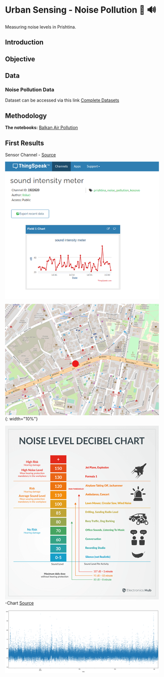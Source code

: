 # Urban Sensing - Noise Pollution :closed_book: :loud_sound:

Measuring noise levels in Prishtina.

## Introduction

## Objective

## Data
### Noise Pollution Data

Dataset can be accessed via this link [Complete Datasets](https://drive.google.com/drive/folders/1jQUcwHCfegaoPiOR3yDSgqbY3zlYsIAx?usp=sharing)


## Methodology 

**The notebooks:** [Balkan Air Pollution](https://github.com/sepse/COVAir-Balkans/blob/main/balkan_pollution.ipynb)

## First Results

Sensor Channel - [Source](https://thingspeak.com/channels/1922620)

![noisePRI](https://github.com/sepse/Noise-Pollution-Prishtina/blob/main/Graphics/noisePRI.png)

![noisemap](https://github.com/sepse/Noise-Pollution-Prishtina/blob/main/Graphics/noisemap.png){: width="10%"}

![noiseLevel](https://github.com/sepse/Noise-Pollution-Prishtina/blob/main/Graphics/NOISE-LEVEL-DECIBEL-CHART.png)
-Chart [Source](https://www.electronicshub.org/noise-level-decibels-chart/)

![noiselevel](https://github.com/sepse/Noise-Pollution-Prishtina/blob/main/Graphics/noise_levels.png)
